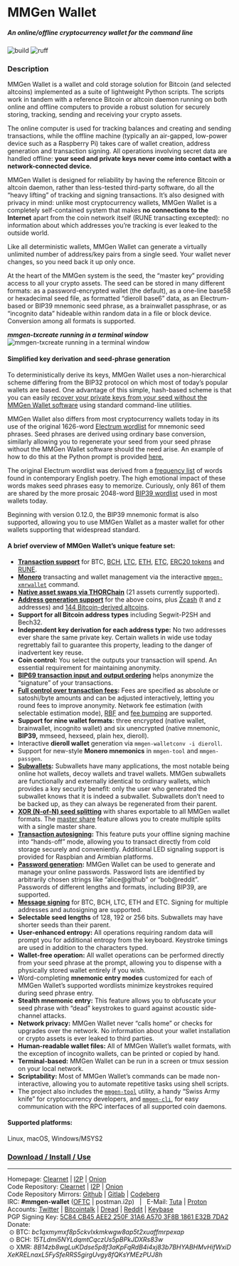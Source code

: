 # MMGen Wallet

##### An online/offline cryptocurrency wallet for the command line

![build](https://github.com/mmgen/mmgen-wallet/workflows/build/badge.svg)
![ruff](https://github.com/mmgen/mmgen-wallet/workflows/ruff/badge.svg)

### Description

MMGen Wallet is a wallet and cold storage solution for Bitcoin (and selected
altcoins) implemented as a suite of lightweight Python scripts.  The scripts
work in tandem with a reference Bitcoin or altcoin daemon running on both online
and offline computers to provide a robust solution for securely storing,
tracking, sending and receiving your crypto assets.

The online computer is used for tracking balances and creating and sending
transactions, while the offline machine (typically an air-gapped, low-power
device such as a Raspberry Pi) takes care of wallet creation, address generation
and transaction signing.  All operations involving secret data are handled
offline: **your seed and private keys never come into contact with a
network-connected device.**

MMGen Wallet is designed for reliability by having the reference Bitcoin or
altcoin daemon, rather than less-tested third-party software, do all the “heavy
lifting” of tracking and signing transactions.  It’s also designed with privacy
in mind: unlike most cryptocurrency wallets, MMGen Wallet is a completely
self-contained system that makes **no connections to the Internet** apart from
the coin network itself (RUNE transacting excepted): no information about which
addresses you’re tracking is ever leaked to the outside world.

Like all deterministic wallets, MMGen Wallet can generate a virtually unlimited
number of address/key pairs from a single seed.  Your wallet never changes, so
you need back it up only once.

At the heart of the MMGen system is the seed, the “master key” providing access
to all your crypto assets.  The seed can be stored in many different formats:
as a password-encrypted wallet (the default), as a one-line base58 or
hexadecimal seed file, as formatted “dieroll base6” data, as an Electrum-based
or BIP39 mnemonic seed phrase, as a brainwallet passphrase, or as “incognito
data” hideable within random data in a file or block device.  Conversion among
all formats is supported.

***mmgen-txcreate running in a terminal window***
![mmgen-txcreate running in a terminal window][9]

#### Simplified key derivation and seed-phrase generation

To deterministically derive its keys, MMGen Wallet uses a non-hierarchical
scheme differing from the BIP32 protocol on which most of today’s popular
wallets are based.  One advantage of this simple, hash-based scheme is that you
can easily [recover your private keys from your seed without the MMGen Wallet
software][K] using standard command-line utilities.

MMGen Wallet also differs from most cryptocurrency wallets today in its use of
the original 1626-word [Electrum wordlist][ew] for mnemonic seed phrases.  Seed
phrases are derived using ordinary base conversion, similarly allowing you to
regenerate your seed from your seed phrase without the MMGen Wallet software
should the need arise.  An example of how to do this at the Python prompt is
provided [here.][S]

The original Electrum wordlist was derived from a [frequency list][fl] of words
found in contemporary English poetry.  The high emotional impact of these words
makes seed phrases easy to memorize.  Curiously, only 861 of them are shared by
the more prosaic 2048-word [BIP39 wordlist][bw] used in most wallets today.

Beginning with version 0.12.0, the BIP39 mnemonic format is also supported,
allowing you to use MMGen Wallet as a master wallet for other wallets supporting
that widespread standard.

#### A brief overview of MMGen Wallet’s unique feature set:

- **[Transaction support][T]** for BTC, [BCH][bx], [LTC][bx], [ETH][E],
  [ETC][E], [ERC20 tokens][E] and [RUNE][rx].
- **[Monero][bm]** transacting and wallet management via the interactive
  [`mmgen-xmrwallet`][xm] command.
- **[Native asset swaps via THORChain][tc]** (21 assets currently supported).
- **[Address generation support][ag]** for the above coins, plus [Zcash][zx]
  (t and z addresses) and [144 Bitcoin-derived altcoins][ax].
- **Support for all Bitcoin address types** including Segwit-P2SH and Bech32.
- **Independent key derivation for each address type:** No two addresses ever
  share the same private key.  Certain wallets in wide use today regrettably
  fail to guarantee this property, leading to the danger of inadvertent key
  reuse.
- **Coin control:** You select the outputs your transaction will spend.  An
  essential requirement for maintaining anonymity.
- **[BIP69 transaction input and output ordering][69]** helps anonymize the
  “signature” of your transactions.
- **[Full control over transaction fees][M]:** Fees are specified as absolute or
  satoshi/byte amounts and can be adjusted interactively, letting you round fees
  to improve anonymity.  Network fee estimation (with selectable estimation
  mode), [RBF][R] and [fee bumping][B] are supported.
- **Support for nine wallet formats:** three encrypted (native wallet,
  brainwallet, incognito wallet) and six unencrypted (native mnemonic,
  **BIP39,** mmseed, hexseed, plain hex, dieroll).
- Interactive **dieroll wallet** generation via `mmgen-walletconv -i dieroll`.
- Support for new-style **Monero mnemonics** in `mmgen-tool` and `mmgen-passgen`.
- **[Subwallets][U]:** Subwallets have many applications, the most notable being
  online hot wallets, decoy wallets and travel wallets.  MMGen subwallets are
  functionally and externally identical to ordinary wallets, which provides a
  key security benefit: only the user who generated the subwallet knows that it
  is indeed a subwallet.  Subwallets don’t need to be backed up, as they can
  always be regenerated from their parent.
- **[XOR (N-of-N) seed splitting][O]** with shares exportable to all MMGen
  wallet formats.  The [master share][ms] feature allows you to create multiple
  splits with a single master share.
- **[Transaction autosigning][X]:** This feature puts your offline signing
  machine into “hands-off” mode, allowing you to transact directly from cold
  storage securely and conveniently.  Additional LED signaling support is
  provided for Raspbian and Armbian platforms.
- **[Password generation][G]:** MMGen Wallet can be used to generate and manage
  your online passwords.  Password lists are identified by arbitrarily chosen
  strings like “alice@github” or “bob@reddit”.  Passwords of different lengths
  and formats, including BIP39, are supported.
- **[Message signing][MS]** for BTC, BCH, LTC, ETH and ETC.  Signing for
  multiple addresses and autosigning are supported.
- **Selectable seed lengths** of 128, 192 or 256 bits.  Subwallets may have
  shorter seeds than their parent.
- **User-enhanced entropy:** All operations requiring random data will prompt
  you for additional entropy from the keyboard.  Keystroke timings are used in
  addition to the characters typed.
- **Wallet-free operation:** All wallet operations can be performed directly
  from your seed phrase at the prompt, allowing you to dispense with a
  physically stored wallet entirely if you wish.
- Word-completing **mnemonic entry modes** customized for each of MMGen Wallet’s
  supported wordlists minimize keystrokes required during seed phrase entry.
- **Stealth mnemonic entry:** This feature allows you to obfuscate your seed
  phrase with “dead” keystrokes to guard against acoustic side-channel attacks.
- **Network privacy:** MMGen Wallet never “calls home” or checks for upgrades
  over the network.  No information about your wallet installation or crypto
  assets is ever leaked to third parties.
- **Human-readable wallet files:** All of MMGen Wallet’s wallet formats, with
  the exception of incognito wallets, can be printed or copied by hand.
- **Terminal-based:** MMGen Wallet can be run in a screen or tmux session on
  your local network.
- **Scriptability:** Most of MMGen Wallet’s commands can be made
  non-interactive, allowing you to automate repetitive tasks using shell
  scripts.
- The project also includes the [`mmgen-tool`][L] utility, a handy “Swiss
  Army knife” for cryptocurrency developers, and [`mmgen-cli`][cl], for
  easy communication with the RPC interfaces of all supported coin daemons.

#### Supported platforms:

Linux, macOS, Windows/MSYS2

### [Download / Install / Use][D]

- - - - - - - - - - - - - - - - - - - - - - - - - - - - - - - - - - - - - - -

Homepage:
[Clearnet](https://mmgen-wallet.cc) |
[I2P](http://mmgen-wallet.i2p) |
[Onion](http://mmgen55rtcahqfp2hn3v7syqv2wqanks5oeezqg3ykwfkebmouzjxlad.onion)    
Code Repository:
[Clearnet](https://mmgen.org/project/mmgen/mmgen-wallet) |
[I2P](http://mmgen-wallet.i2p/project/mmgen/mmgen-wallet) |
[Onion](http://mmgen55rtcahqfp2hn3v7syqv2wqanks5oeezqg3ykwfkebmouzjxlad.onion/project/mmgen/mmgen-wallet)    
Code Repository Mirrors:
[Github](https://github.com/mmgen/mmgen-wallet) |
[Gitlab](https://gitlab.com/mmgen/mmgen-wallet) |
[Codeberg](https://codeberg.org/mmgen/mmgen-wallet)     
IRC:
**#mmgen-wallet** ([OFTC](https://oftc.net) | postman.i2p) &nbsp; | &nbsp;
E-Mail:
[Tuta](mailto:mmgen@tuta.io) |
[Proton](mailto:mmgen-wallet@proton.me)  
Accounts:
[Twitter](https://twitter.com/TheMMGenProject) |
[Bitcointalk](https://bitcointalk.org/index.php?topic=567069.new#new) |
[Dread](http://dreadytofatroptsdj6io7l3xptbet6onoyno2yv7jicoxknyazubrad.onion/u/MMGen) |
[Reddit](https://www.reddit.com/user/mmgen-py) |
[Keybase](https://keybase.io/mmgen)  
PGP Signing Key: [5C84 CB45 AEE2 250F 31A6 A570 3F8B 1861 E32B 7DA2][5]    
Donate:    
&nbsp;⊙&nbsp;BTC:&nbsp;*bc1qxmymxf8p5ckvlxkmkwgw8ap5t2xuaffmrpexap*    
&nbsp;⊙&nbsp;BCH:&nbsp;*15TLdmi5NYLdqmtCqczUs5pBPkJDXRs83w*    
&nbsp;⊙&nbsp;XMR:&nbsp;*8B14zb8wgLuKDdse5p8f3aKpFqRdB4i4xj83b7BHYABHMvHifWxiDXeKRELnaxL5FySfeRRS5girgUvgy8fQKsYMEzPUJ8h*

[D]:  ../../wiki
[5]:  ../../wiki/MMGen-Signing-Keys
[9]:  https://mmgen.org/images/rxvt-txcreate.jpg
[K]:  ../../wiki/Recovering-Your-Keys-Without-the-MMGen-Wallet-Software
[S]:  ../../wiki/Recovering-Your-Keys-Without-the-MMGen-Wallet-Software#a_mh
[W]:  https://github.com/bitcoin/bips/blob/master/bip-0032.mediawiki
[ew]: https://github.com/spesmilo/electrum/blob/1.9.5/lib/mnemonic.py
[bw]: https://github.com/bitcoin/bips/blob/master/bip-0039/english.txt
[fl]: https://en.wiktionary.org/wiki/Wiktionary:Frequency_lists/Contemporary_poetry
[U]:  ../../wiki/Subwallets
[X]:  ../../wiki/command-help-autosign
[xm]: ../../wiki/command-help-xmrwallet
[G]:  ../../wiki/command-help-passgen
[MS]: ../../wiki/command-help-msg
[cl]: ../../wiki/command-help-cli
[T]:  ../../wiki/Getting-Started-with-MMGen-Wallet#a_ct
[E]:  ../../wiki/Altcoin-and-Forkcoin-Support#a_tx
[ag]: ../../wiki/command-help-addrgen
[bx]: ../../wiki/Altcoin-and-Forkcoin-Support#a_bch
[bm]: ../../wiki/Altcoin-and-Forkcoin-Support#a_xmr
[rx]: ../../wiki/Altcoin-and-Forkcoin-Support#a_rune
[tc]: ../../wiki/Altcoin-and-Forkcoin-Support#a_tcswap
[zx]: ../../wiki/Altcoin-and-Forkcoin-Support#a_zec
[ax]: ../../wiki/Altcoin-and-Forkcoin-Support#a_kg
[M]:  ../../wiki/Getting-Started-with-MMGen-Wallet#a_fee
[R]:  ../../wiki/Getting-Started-with-MMGen-Wallet#a_rbf
[B]:  ../../wiki/command-help-txbump
[69]: https://github.com/bitcoin/bips/blob/master/bip-0069.mediawiki
[O]:  ../../wiki/XOR-Seed-Splitting:-Theory-and-Practice
[ms]: ../../wiki/command-help-seedsplit
[ta]: ../../wiki/Tool-API
[L]:  ../../wiki/command-help-tool
